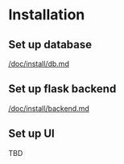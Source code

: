 # Installation

## Set up database
[/doc/install/db.md](/doc/install/db.md)

## Set up flask backend
[/doc/install/backend.md](/doc/install/backend.md)

## Set up UI
TBD
